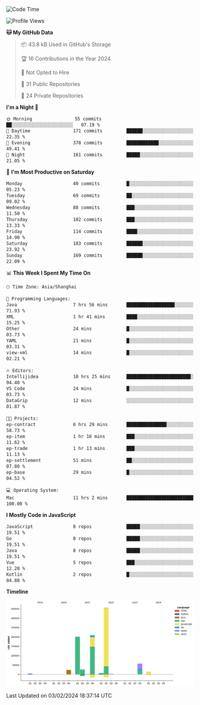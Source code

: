 <!--START_SECTION:waka-->
![Code Time](http://img.shields.io/badge/Code%20Time-2%2C271%20hrs%2049%20mins-blue)

![Profile Views](http://img.shields.io/badge/Profile%20Views-0-blue)

**🐱 My GitHub Data** 

> 📦 43.8 kB Used in GitHub's Storage 
 > 
> 🏆 16 Contributions in the Year 2024
 > 
> 🚫 Not Opted to Hire
 > 
> 📜 31 Public Repositories 
 > 
> 🔑 24 Private Repositories 
 > 
**I'm a Night 🦉** 

```text
🌞 Morning                55 commits          ██░░░░░░░░░░░░░░░░░░░░░░░   07.19 % 
🌆 Daytime                171 commits         ██████░░░░░░░░░░░░░░░░░░░   22.35 % 
🌃 Evening                378 commits         ████████████░░░░░░░░░░░░░   49.41 % 
🌙 Night                  161 commits         █████░░░░░░░░░░░░░░░░░░░░   21.05 % 
```
📅 **I'm Most Productive on Saturday** 

```text
Monday                   40 commits          █░░░░░░░░░░░░░░░░░░░░░░░░   05.23 % 
Tuesday                  69 commits          ██░░░░░░░░░░░░░░░░░░░░░░░   09.02 % 
Wednesday                88 commits          ███░░░░░░░░░░░░░░░░░░░░░░   11.50 % 
Thursday                 102 commits         ███░░░░░░░░░░░░░░░░░░░░░░   13.33 % 
Friday                   114 commits         ████░░░░░░░░░░░░░░░░░░░░░   14.90 % 
Saturday                 183 commits         ██████░░░░░░░░░░░░░░░░░░░   23.92 % 
Sunday                   169 commits         ██████░░░░░░░░░░░░░░░░░░░   22.09 % 
```


📊 **This Week I Spent My Time On** 

```text
🕑︎ Time Zone: Asia/Shanghai

💬 Programming Languages: 
Java                     7 hrs 56 mins       ██████████████████░░░░░░░   71.93 % 
XML                      1 hr 41 mins        ████░░░░░░░░░░░░░░░░░░░░░   15.25 % 
Other                    24 mins             █░░░░░░░░░░░░░░░░░░░░░░░░   03.73 % 
YAML                     21 mins             █░░░░░░░░░░░░░░░░░░░░░░░░   03.31 % 
view-xml                 14 mins             █░░░░░░░░░░░░░░░░░░░░░░░░   02.21 % 

🔥 Editors: 
Intellijidea             10 hrs 25 mins      ████████████████████████░   94.40 % 
VS Code                  24 mins             █░░░░░░░░░░░░░░░░░░░░░░░░   03.73 % 
DataGrip                 12 mins             ░░░░░░░░░░░░░░░░░░░░░░░░░   01.87 % 

🐱‍💻 Projects: 
ep-contract              6 hrs 29 mins       ███████████████░░░░░░░░░░   58.73 % 
ep-item                  1 hr 16 mins        ███░░░░░░░░░░░░░░░░░░░░░░   11.62 % 
ep-trade                 1 hr 13 mins        ███░░░░░░░░░░░░░░░░░░░░░░   11.13 % 
ep-settlement            51 mins             ██░░░░░░░░░░░░░░░░░░░░░░░   07.80 % 
ep-base                  29 mins             █░░░░░░░░░░░░░░░░░░░░░░░░   04.52 % 

💻 Operating System: 
Mac                      11 hrs 2 mins       █████████████████████████   100.00 % 
```

**I Mostly Code in JavaScript** 

```text
JavaScript               8 repos             █████░░░░░░░░░░░░░░░░░░░░   19.51 % 
Go                       8 repos             █████░░░░░░░░░░░░░░░░░░░░   19.51 % 
Java                     8 repos             █████░░░░░░░░░░░░░░░░░░░░   19.51 % 
Vue                      5 repos             ███░░░░░░░░░░░░░░░░░░░░░░   12.20 % 
Kotlin                   2 repos             █░░░░░░░░░░░░░░░░░░░░░░░░   04.88 % 
```



**Timeline**

![Lines of Code chart](https://raw.githubusercontent.com/youtiaoguagua/youtiaoguagua/master/assets/bar_graph.png)


 Last Updated on 03/02/2024 18:37:14 UTC
<!--END_SECTION:waka-->